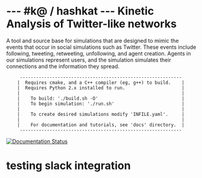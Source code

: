 --- #k@ / hashkat ---   Kinetic Analysis of Twitter-like networks
===

A tool and source base for simulations that are designed to mimic the events that occur in social simulations such as Twitter. These events include following, tweeting, retweeting, unfollowing, and agent creation. Agents in our simulations represent users, and the simulation simulates their connections and the information they spread.

         ------------------------------------------------------------
        |  Requires cmake, and a C++ compiler (eg, g++) to build.    |
        |  Requires Python 2.x installed to run.                     |
        |                                                            |
        |    To build: './build.sh -O'                               |
        |    To begin simulation: './run.sh'                         |
        |                                                            |
        |    To create desired simulations modify 'INFILE.yaml'.     |
        |                                                            |
        |    For documentation and tutorials, see 'docs' directory.  |
         ------------------------------------------------------------


[![Documentation Status](https://readthedocs.org/projects/hashkat/badge/?version=latest)](https://readthedocs.org/projects/hashkat/?badge=latest)
# testing slack integration
